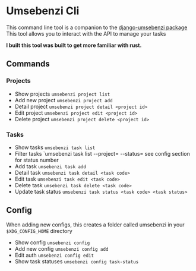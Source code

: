 # Umsebenzi Cli

This command line tool is a companion to the [django-umsebenzi package]()
This tool allows you to interact with the API to manage your tasks


**I built this tool was built to get more familiar with rust.**

## Commands

### Projects

* Show projects `umsebenzi project list`
* Add new project `umsebenzi project add`
* Detail project `umsebenzi project detail <project id>`
* Edit project `umsebenzi project edit <project id>`
* Delete project `umsebenzi project delete <project id>`


### Tasks

* Show tasks `umsebenzi task list`
* Filter tasks `umsebenzi task list --project=<project code> --status=<staus number> see config section for status number
* Add task `umsebenzi task add`
* Detail task `umsebenzi task detail <task code>`
* Edit task `umsebenzi task edit <task code>`
* Delete task `umsebenzi task delete <task code>`
* Update task status `umsebenzi task status <task code> <task status>`

## Config

When adding new configs, this creates a folder called umsebenzi in your `$XDG_CONFIG_HOME` directory


* Show config `umsebenzi config`
* Add new config `umsebenzi config add`
* Edit auth `umsebenzi config edit`
* Show task statuses `umsebenzi config task-status`
